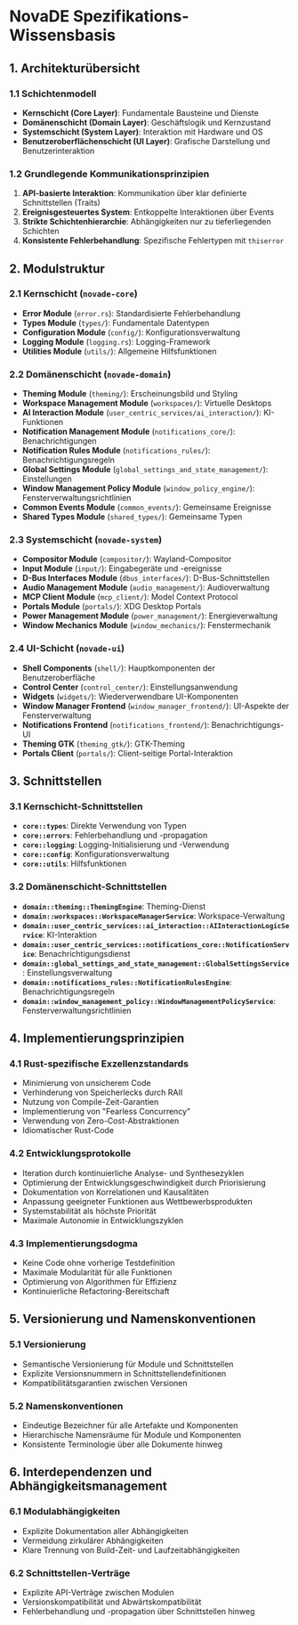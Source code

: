 # NovaDE Spezifikations-Wissensbasis

## 1. Architekturübersicht

### 1.1 Schichtenmodell
- **Kernschicht (Core Layer)**: Fundamentale Bausteine und Dienste
- **Domänenschicht (Domain Layer)**: Geschäftslogik und Kernzustand
- **Systemschicht (System Layer)**: Interaktion mit Hardware und OS
- **Benutzeroberflächenschicht (UI Layer)**: Grafische Darstellung und Benutzerinteraktion

### 1.2 Grundlegende Kommunikationsprinzipien
1. **API-basierte Interaktion**: Kommunikation über klar definierte Schnittstellen (Traits)
2. **Ereignisgesteuertes System**: Entkoppelte Interaktionen über Events
3. **Strikte Schichtenhierarchie**: Abhängigkeiten nur zu tieferliegenden Schichten
4. **Konsistente Fehlerbehandlung**: Spezifische Fehlertypen mit `thiserror`

## 2. Modulstruktur

### 2.1 Kernschicht (`novade-core`)
- **Error Module** (`error.rs`): Standardisierte Fehlerbehandlung
- **Types Module** (`types/`): Fundamentale Datentypen
- **Configuration Module** (`config/`): Konfigurationsverwaltung
- **Logging Module** (`logging.rs`): Logging-Framework
- **Utilities Module** (`utils/`): Allgemeine Hilfsfunktionen

### 2.2 Domänenschicht (`novade-domain`)
- **Theming Module** (`theming/`): Erscheinungsbild und Styling
- **Workspace Management Module** (`workspaces/`): Virtuelle Desktops
- **AI Interaction Module** (`user_centric_services/ai_interaction/`): KI-Funktionen
- **Notification Management Module** (`notifications_core/`): Benachrichtigungen
- **Notification Rules Module** (`notifications_rules/`): Benachrichtigungsregeln
- **Global Settings Module** (`global_settings_and_state_management/`): Einstellungen
- **Window Management Policy Module** (`window_policy_engine/`): Fensterverwaltungsrichtlinien
- **Common Events Module** (`common_events/`): Gemeinsame Ereignisse
- **Shared Types Module** (`shared_types/`): Gemeinsame Typen

### 2.3 Systemschicht (`novade-system`)
- **Compositor Module** (`compositor/`): Wayland-Compositor
- **Input Module** (`input/`): Eingabegeräte und -ereignisse
- **D-Bus Interfaces Module** (`dbus_interfaces/`): D-Bus-Schnittstellen
- **Audio Management Module** (`audio_management/`): Audioverwaltung
- **MCP Client Module** (`mcp_client/`): Model Context Protocol
- **Portals Module** (`portals/`): XDG Desktop Portals
- **Power Management Module** (`power_management/`): Energieverwaltung
- **Window Mechanics Module** (`window_mechanics/`): Fenstermechanik

### 2.4 UI-Schicht (`novade-ui`)
- **Shell Components** (`shell/`): Hauptkomponenten der Benutzeroberfläche
- **Control Center** (`control_center/`): Einstellungsanwendung
- **Widgets** (`widgets/`): Wiederverwendbare UI-Komponenten
- **Window Manager Frontend** (`window_manager_frontend/`): UI-Aspekte der Fensterverwaltung
- **Notifications Frontend** (`notifications_frontend/`): Benachrichtigungs-UI
- **Theming GTK** (`theming_gtk/`): GTK-Theming
- **Portals Client** (`portals/`): Client-seitige Portal-Interaktion

## 3. Schnittstellen

### 3.1 Kernschicht-Schnittstellen
- **`core::types`**: Direkte Verwendung von Typen
- **`core::errors`**: Fehlerbehandlung und -propagation
- **`core::logging`**: Logging-Initialisierung und -Verwendung
- **`core::config`**: Konfigurationsverwaltung
- **`core::utils`**: Hilfsfunktionen

### 3.2 Domänenschicht-Schnittstellen
- **`domain::theming::ThemingEngine`**: Theming-Dienst
- **`domain::workspaces::WorkspaceManagerService`**: Workspace-Verwaltung
- **`domain::user_centric_services::ai_interaction::AIInteractionLogicService`**: KI-Interaktion
- **`domain::user_centric_services::notifications_core::NotificationService`**: Benachrichtigungsdienst
- **`domain::global_settings_and_state_management::GlobalSettingsService`**: Einstellungsverwaltung
- **`domain::notifications_rules::NotificationRulesEngine`**: Benachrichtigungsregeln
- **`domain::window_management_policy::WindowManagementPolicyService`**: Fensterverwaltungsrichtlinien

## 4. Implementierungsprinzipien

### 4.1 Rust-spezifische Exzellenzstandards
- Minimierung von unsicherem Code
- Verhinderung von Speicherlecks durch RAII
- Nutzung von Compile-Zeit-Garantien
- Implementierung von "Fearless Concurrency"
- Verwendung von Zero-Cost-Abstraktionen
- Idiomatischer Rust-Code

### 4.2 Entwicklungsprotokolle
- Iteration durch kontinuierliche Analyse- und Synthesezyklen
- Optimierung der Entwicklungsgeschwindigkeit durch Priorisierung
- Dokumentation von Korrelationen und Kausalitäten
- Anpassung geeigneter Funktionen aus Wettbewerbsprodukten
- Systemstabilität als höchste Priorität
- Maximale Autonomie in Entwicklungszyklen

### 4.3 Implementierungsdogma
- Keine Code ohne vorherige Testdefinition
- Maximale Modularität für alle Funktionen
- Optimierung von Algorithmen für Effizienz
- Kontinuierliche Refactoring-Bereitschaft

## 5. Versionierung und Namenskonventionen

### 5.1 Versionierung
- Semantische Versionierung für Module und Schnittstellen
- Explizite Versionsnummern in Schnittstellendefinitionen
- Kompatibilitätsgarantien zwischen Versionen

### 5.2 Namenskonventionen
- Eindeutige Bezeichner für alle Artefakte und Komponenten
- Hierarchische Namensräume für Module und Komponenten
- Konsistente Terminologie über alle Dokumente hinweg

## 6. Interdependenzen und Abhängigkeitsmanagement

### 6.1 Modulabhängigkeiten
- Explizite Dokumentation aller Abhängigkeiten
- Vermeidung zirkulärer Abhängigkeiten
- Klare Trennung von Build-Zeit- und Laufzeitabhängigkeiten

### 6.2 Schnittstellen-Verträge
- Explizite API-Verträge zwischen Modulen
- Versionskompatibilität und Abwärtskompatibilität
- Fehlerbehandlung und -propagation über Schnittstellen hinweg
